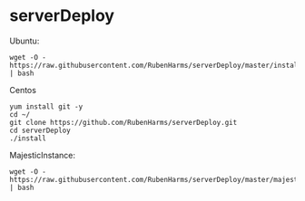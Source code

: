 # serverDeploy

Ubuntu:

```
wget -O - https://raw.githubusercontent.com/RubenHarms/serverDeploy/master/installUbuntu.sh | bash
```

Centos

```
yum install git -y
cd ~/
git clone https://github.com/RubenHarms/serverDeploy.git
cd serverDeploy
./install
```


MajesticInstance:

``` 
wget -O - https://raw.githubusercontent.com/RubenHarms/serverDeploy/master/majesticInstance/install | bash
```
